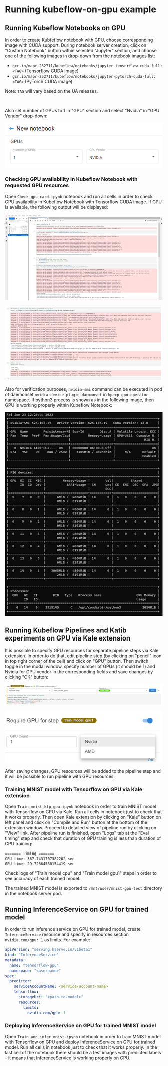 # Running kubeflow-on-gpu example

## Running Kubeflow Notebooks on GPU

In order to create Kubfeflow notebook with GPU, choose corresponding image with CUDA support. During notebook server
creation, click on "Custom Notebook" button within selected "Jupyter" section, and choose one of the following images
in drop-down from the notebook images list:

* `gcr.io/mapr-252711/kubeflow/notebooks/jupyter-tensorflow-cuda-full:<TAG>` (Tensorflow CUDA image)
* `gcr.io/mapr-252711/kubeflow/notebooks/jupyter-pytorch-cuda-full:<TAG>` (PyTorch CUDA image)

Note: `TAG` will vary based on the UA releases.

</br>

Also set number of GPUs to 1 in "GPU" section and select "Nvidia" in "GPU Vendor" drop-down:

![nb-gpu-requests](img/nb-gpu-requests.png)

### Checking GPU availability in Kubeflow Notebook with requested GPU resources

Open `Check_gpu_card.ipynb` notebook and run all cells in order to check GPU availability in Kubeflow Notebook with
Tensorflow CUDA image. If GPU is available, the following output will be displayed:

![check-gpu-nb](img/check_gpu_nb_1.jpg)

![check-gpu-nb](img/check_gpu_nb_2.jpg)

Also for verification purposes, `nvidia-smi` command can be executed in pod of daemonset
`nvidia-device-plugin-daemonset` in `hpecp-gpu-operator` namespace. If python3 process is shown as in the following
image, then GPU is working properly within Kubeflow Notebook:

![check-gpu-nb](img/check_gpu_nb_3.jpg)

## Running Kubeflow Pipelines and Katib experiments on GPU via Kale extension

It is possible to specify GPU resources for separate pipeline steps via Kale extension. In order to do that, edit
pipeline step (by clicking on "pencil" icon in top right corner of the cell) and click on "GPU" button. Then switch
toggle in the modal window, specify number of GPUs (it should be 1) and Nvidia for GPU vendor in the corresponding
fields and save changes by clicking "OK" button:

![kale-gpu-requests](img/kale_gpu_requests_1.png)

![kale-gpu-requests](img/kale_gpu_requests_2.png)

After saving changes, GPU resources will be added to the pipeline step and it will be possible to run pipeline with
GPU resources.

### Training MNIST model with Tensorflow on GPU via Kale extension

Open `Train_mnist_kfp_gpu.ipynb` notebook in order to train MNIST model with Tensorflow on GPU via Kale. Run all cells
in notebook just to check that it works properly. Then open Kale extension by clicking on "Kale" button on left panel
and click on "Compile and Run" button at the bottom of the extension window. Proceed to detailed view of pipeline run
by clicking on "View" link. After pipeline run is finished, open "Logs" tab at the "Eval timing" step and check that
duration of GPU training is less than duration of CPU training:

```text
======= Timing =======
CPU time: 367.7431707382202 sec
GPU time: 29.72864580154419 sec
```

Check logs of "Train model cpu" and "Train model gpu1" steps in order to see accuracy of each trained model.

The trained MNIST model is exported to `/mnt/user/mnist-gpu-test` directory in the notebook server pod.

## Running InferenceService on GPU for trained model

In order to run inference service on GPU for trained model, create `InferenceService` resource and specify in resources
section `nvidia.com/gpu: 1` as limits. For example:

```yaml
apiVersion: "serving.kserve.io/v1beta1"
kind: "InferenceService"
metadata:
  name: "tensorflow-gpu"
  namespace: "<username>"
spec:
  predictor:
    serviceAccountName: <service-account-name>
    tensorflow:
      storageUri: "<path-to-model>"
      resources:
        limits:
          nvidia.com/gpu: 1
```

### Deploying InferenceService on GPU for trained MNIST model

Open `Train_and_infer_mnist.ipynb` notebook in order to train MNIST model with Tensorflow on GPU and deploy
InferenceService on GPU for trained model. Run all cells in notebook just to check that it works properly. In the last
cell of the notebook there should be a test images with predicted labels - it means that InferenceService is working
properly on GPU.
